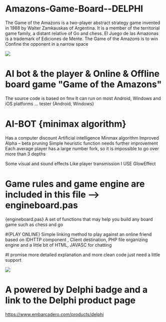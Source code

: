 # Amazons-Game-Board--DELPHI



The Game of the Amazons is a two-player abstract strategy game invented in 1988 by Walter Zamkauskas of Argentina. It is a member of the territorial game family, a distant relative of Go and chess. El Juego de las Amazonas is a trademark of Ediciones de Mente. The Game of the Amazons is
to win Confine the opponent in a narrow space

![](https://github.com/okbach/Amazons-Game-Board---DELPHI/blob/main/Untitled-500--1024.png?raw=true)



# AI bot &amp; the player &amp; Online &amp; Offline board game "Game of the Amazons" 

The source code is based on fmx
It can run on most Android, Windows and iOS platforms ...
tester {Android, Windows} 

# AI-BOT {minimax algorithm}
Has a computer discount
Artificial intelligence
Minmax algorithm
Improved Alpha – beta pruning
Simple heuristic function needs further improvement
Each average player has a large number fork, so it is impossible to go over more than 3 depths

Some visual and sound effects Like player transmission I USE GlowEffect 

# Game rules and game engine are included in this file --> engineboard.pas
{engineboard.pas}
A set of functions that may help you build any board game such as chess and go

#{PLAY ONLINE} 
Simple linking method to play against an online friend based on IDHTTP component
, Client destination, PHP file organizing engine and a little bit of HTML, JAVASC for chatting


#I promise more detailed explanation and more clean code just need a little support

![](https://github.com/okbach/Amazons-Game-Board---DELPHI/blob/main/Embarcadero%20Delphi%20213px.png?raw=true)
# A powered by Delphi badge and a link to the Delphi product page 
https://www.embarcadero.com/products/delphi
